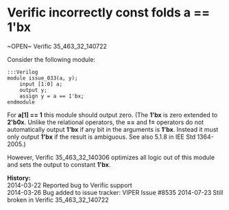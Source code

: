 
Verific incorrectly const folds a == 1'bx
==========================================

~OPEN~ Verific 35_463_32_140722

Consider the following module:

    :::Verilog
    module issue_033(a, y);
        input [1:0] a;
        output y;
        assign y = a == 1'bx;
    endmodule

For **a[1] == 1** this module should output zero. (The **1'bx** is zero
extended to **2'b0x**. Unlike the relational operators, the **==** and
**!=** operators do not automatically output **1'bx** if any bit in the
arguments is **1'bx**. Instead it must only output **1'bx** if the
result is ambiguous. See also 5.1.8 in IEE Std 1364-2005.)

However, Verific 35_463_32_140306 optimizes all logic out of this module and
sets the output to constant **1'bx**.

**History:**  
2014-03-22 Reported bug to Verific support  
2014-03-26 Bug added to issue tracker: VIPER Issue #8535
2014-07-23 Still broken in Verific 35_463_32_140722

